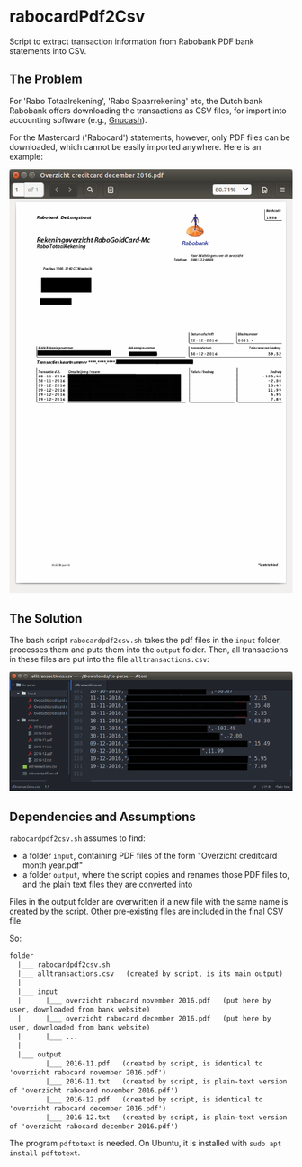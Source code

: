 # rabocardPdf2Csv
Script to extract transaction information from Rabobank PDF bank statements into CSV. 

## The Problem

For 'Rabo Totaalrekening', 'Rabo Spaarrekening' etc, the Dutch bank Rabobank offers downloading the transactions as CSV files, for import into accounting software (e.g., [Gnucash](https://www.gnucash.org/)).

For the Mastercard ('Rabocard') statements, however, only PDF files can be downloaded, which cannot be easily imported anywhere. Here is an example:

![pdf](pdf.png)

## The Solution

The bash script `rabocardpdf2csv.sh` takes the pdf files in the `input` folder, processes them and puts them into the `output` folder. Then, all transactions in these files are put into the file `alltransactions.csv`:

![csv](csv.png)


## Dependencies and Assumptions

`rabocardpdf2csv.sh` assumes to find:

* a folder `input`, containing PDF files of the form "Overzicht creditcard month year.pdf"
* a folder `output`, where the script copies and renames those PDF files to, and the plain text files they are converted into

Files in the output folder are overwritten if a new file with the same name is created by the script. Other pre-existing files are included in the final CSV file.

So:

```
folder
  |___ rabocardpdf2csv.sh
  |___ alltransactions.csv   (created by script, is its main output)
  |
  |___ input
  |      |___ overzicht rabocard november 2016.pdf   (put here by user, downloaded from bank website) 
  |      |___ overzicht rabocard december 2016.pdf   (put here by user, downloaded from bank website)
  |      |___ ...
  |
  |___ output
         |___ 2016-11.pdf   (created by script, is identical to 'overzicht rabocard november 2016.pdf')
         |___ 2016-11.txt   (created by script, is plain-text version of 'overzicht rabocard november 2016.pdf')
         |___ 2016-12.pdf   (created by script, is identical to 'overzicht rabocard december 2016.pdf')
         |___ 2016-12.txt   (created by script, is plain-text version of 'overzicht rabocard december 2016.pdf')
 ```

The program `pdftotext` is needed. On Ubuntu, it is installed with `sudo apt install pdftotext`.
